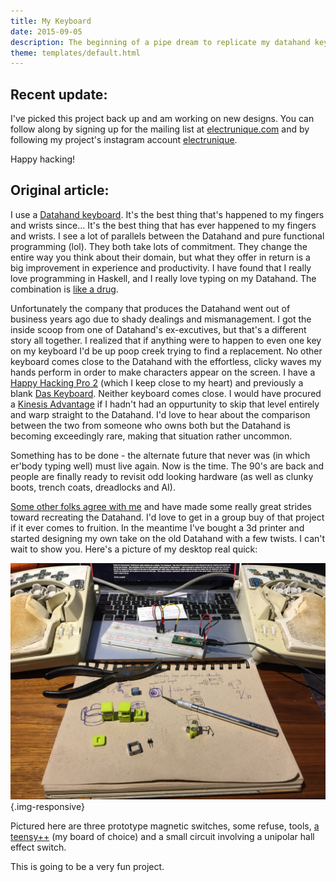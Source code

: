 ```yaml
---
title: My Keyboard
date: 2015-09-05
description: The beginning of a pipe dream to replicate my datahand keyboard.
theme: templates/default.html
---
```


## Recent update:
I've picked this project back up and am working on new designs. 
You can follow along by signing up for the mailing list at [electrunique.com](http://electrunique.com)
and by following my project's instagram account [electrunique](https://www.instagram.com/electrunique/).

Happy hacking!

## Original article:

I use a [Datahand keyboard](https://en.wikipedia.org/wiki/DataHand).
It\'s the best thing that\'s happened to my fingers and wrists since\...
It\'s the best thing that has ever happened to my fingers and wrists.
I see a lot of parallels between the Datahand and pure functional programming
(lol).  They both take lots of commitment. They change the entire way you think
about their domain, but what they offer in return is a big improvement in
experience and productivity. I have found that I really love programming in
Haskell, and I really love typing on my Datahand. The combination is
[like a drug](http://virtuecenter.com/blog/the_effects_of_computer_programming_on_the_brain.html).

Unfortunately the company that produces the Datahand went out of business years
ago due to shady dealings and mismanagement. I got the inside scoop from one of
Datahand\'s ex-excutives, but that\'s a different story all together. I realized
that if anything were to happen to even one key on my keyboard I\'d be up poop
creek trying to find a replacement. No other keyboard comes close to the
Datahand with the effortless, clicky waves my hands perform in order to make
characters appear on the screen. I have a
[Happy Hacking Pro 2](https://en.wikipedia.org/wiki/Happy_Hacking_Keyboard)
(which I keep close to my heart) and previously a blank
[Das Keyboard](https://en.wikipedia.org/wiki/Das_Keyboard).
Neither keyboard comes close.  I would have procured a
[Kinesis Advantage](https://en.wikipedia.org/wiki/Kinesis_(keyboard))
if I hadn\'t had an oppurtunity to skip that level entirely and warp straight to
the Datahand. I\'d love to hear about the comparison between the two from someone
who owns both but the Datahand is becoming exceedingly rare, making that
situation rather uncommon.

Something has to be done - the alternate future that never was (in which
er\'body typing well) must live again. Now is the time. The 90\'s are back and
people are finally ready to revisit odd looking hardware (as well as clunky
boots, trench coats, dreadlocks and AI).

[Some other folks agree with me](https://geekhack.org/index.php?topic=41422.0)
and have made some really great strides toward recreating the Datahand. I\'d
love to get in a group buy of that project if it ever comes to fruition. In the
meantime I\'ve bought a 3d printer and started designing my own take on the old
Datahand with a few twists. I can\'t wait to show you. Here\'s a picture of my
desktop real quick:

![prototyping a new keyboard](/img/IMG_0675.JPG){.img-responsive}

Pictured here are three prototype magnetic switches, some refuse, tools,
[a teensy++](http://pjrc.com/store/teensypp.html)
(my board of choice) and a small circuit involving a unipolar hall effect
switch.

This is going to be a very fun project.
